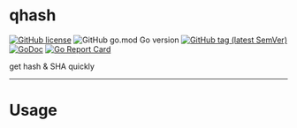 # qhash

[![GitHub license](https://img.shields.io/github/license/EldersJavas/qhash?style=flat-square)](https://github.com/EldersJavas/qhash/blob/master/LICENSE)
![GitHub go.mod Go version](https://img.shields.io/github/go-mod/go-version/EldersJavas/qhash?style=flat-square)
[![GitHub tag (latest SemVer)](https://img.shields.io/github/tag/EldersJavas/qhash?style=flat-square)](https://github.com/EldersJavas/EbiBuilder)
[![GoDoc](https://godoc.org/github.com/EldersJavas/qhash?status.svg)](https://pkg.go.dev/github.com/EldersJavas/qhash)
[![Go Report Card](https://goreportcard.com/badge/github.com/EldersJavas/qhash)](https://goreportcard.com/report/github.com/EldersJavas/qhash)


get hash &amp; SHA quickly

---

# Usage


